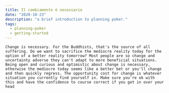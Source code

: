 ```yaml
---
title: Il cambiamento è necessario
date: "2020-10-23"
description: "a brief introduction to planning poker."
tags:
  - planning-poker
  - getting-started
---
```


    Change is necessary. For the Buddhists, that's the source of all suffering. Do we want to sacrifice the mediocre reality today for the option of a better reality tomorrow? Most people are so change and uncertainty adverse they can't adapt to more beneficial situations. Being open and curious and optimistic about change is necessary, otherwise the mediocre today seems like a better bet or you'll change and then quickly regress. The opportunity cost for change is whatever situation you currently find yourself in. Make sure you're ok with this and have the confidence to course correct if you get in over your head